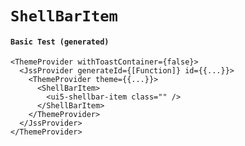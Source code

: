# `ShellBarItem`

#### `Basic Test (generated)`

```
<ThemeProvider withToastContainer={false}>
  <JssProvider generateId={[Function]} id={{...}}>
    <ThemeProvider theme={{...}}>
      <ShellBarItem>
        <ui5-shellbar-item class="" />
      </ShellBarItem>
    </ThemeProvider>
  </JssProvider>
</ThemeProvider>
```

